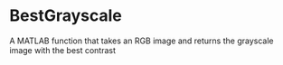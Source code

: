 # BestGrayscale
A MATLAB function that takes an RGB image and returns the grayscale image with the best contrast
